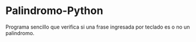 # Palindromo-Python
Programa sencillo que verifica si una frase ingresada por teclado es o no un palindromo.
